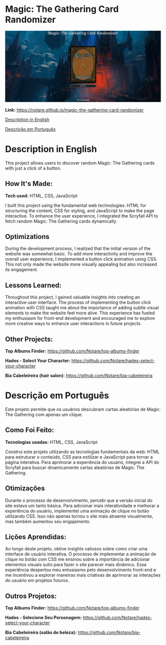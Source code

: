 # Magic: The Gathering Card Randomizer

<img src="./img/repo-gif.gif" alt="">

**Link:** https://notare.github.io/magic-the-gathering-card-randomizer

[Description in English](#description-in-english)

[Descrição em Português](#descrição-em-português)

# Description in English

This project allows users to discover random Magic: The Gathering cards with just a click of a button.

## How It's Made:

**Tech used:** HTML, CSS, JavaScript

I built this project using the fundamental web technologies: HTML for structuring the content, CSS for styling, and JavaScript to make the page interactive. To enhance the user experience, I integrated the Scryfall API to fetch random Magic: The Gathering cards dynamically.

## Optimizations

During the development process, I realized that the initial version of the website was somewhat basic. To add more interactivity and improve the overall user experience, I implemented a button click animation using CSS. This not only made the website more visually appealing but also increased its engagement.

## Lessons Learned:

Throughout this project, I gained valuable insights into creating an interactive user interface. The process of implementing the button click animation with CSS taught me about the importance of adding subtle visual elements to make the website feel more alive. This experience has fueled my enthusiasm for front-end development and encouraged me to explore more creative ways to enhance user interactions in future projects.

## Other Projects:

**Top Albums Finder:** https://github.com/Notare/top-albums-finder

**Hades - Select Your Character:** https://github.com/Notare/hades-select-your-character

**Bia Cabeleireira (hair salon):** https://github.com/Notare/bia-cabeleireira

# Descrição em Português

Este projeto permite que os usuários descubram cartas aleatórias de Magic: The Gathering com apenas um clique.

## Como Foi Feito:

**Tecnologias usadas:** HTML, CSS, JavaScript

Construí este projeto utilizando as tecnologias fundamentais da web: HTML para estruturar o conteúdo, CSS para estilizar e JavaScript para tornar a página interativa. Para aprimorar a experiência do usuário, integrei a API do Scryfall para buscar dinamicamente cartas aleatórias de Magic: The Gathering.

## Otimizações

Durante o processo de desenvolvimento, percebi que a versão inicial do site estava um tanto básica. Para adicionar mais interatividade e melhorar a experiência do usuário, implementei uma animação de clique no botão utilizando CSS. Isso não apenas tornou o site mais atraente visualmente, mas também aumentou seu engajamento.

## Lições Aprendidas:

Ao longo deste projeto, obtive insights valiosos sobre como criar uma interface de usuário interativa. O processo de implementar a animação de clique no botão com CSS me ensinou sobre a importância de adicionar elementos visuais sutis para fazer o site parecer mais dinâmico. Essa experiência despertou meu entusiasmo pelo desenvolvimento front-end e me incentivou a explorar maneiras mais criativas de aprimorar as interações do usuário em projetos futuros.

## Outros Projetos:

**Top Albums Finder:** https://github.com/Notare/top-albums-finder

**Hades - Selecione Seu Personagem:** https://github.com/Notare/hades-select-your-character

**Bia Cabeleireira (salão de beleza):** https://github.com/Notare/bia-cabeleireira
